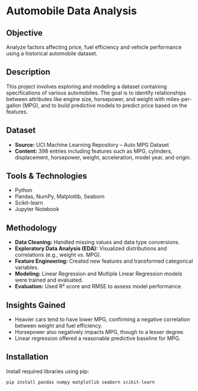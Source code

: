 # Automobile Data Analysis

## Objective
Analyze factors affecting price, fuel efficiency and vehicle performance using a historical automobile dataset.

## Description
This project involves exploring and modeling a dataset containing specifications of various automobiles. The goal is to identify relationships between attributes like engine size, horsepower, and weight with miles-per-gallon (MPG), and to build predictive models to predict price based on the features.

## Dataset
- **Source:** UCI Machine Learning Repository – Auto MPG Dataset
- **Content:** 398 entries including features such as MPG, cylinders, displacement, horsepower, weight, acceleration, model year, and origin.

## Tools & Technologies
- Python
- Pandas, NumPy, Matplotlib, Seaborn
- Scikit-learn
- Jupyter Notebook

## Methodology
- **Data Cleaning:** Handled missing values and data type conversions.
- **Exploratory Data Analysis (EDA):** Visualized distributions and correlations (e.g., weight vs. MPG).
- **Feature Engineering:** Created new features and transformed categorical variables.
- **Modeling:** Linear Regression and Multiple Linear Regression models were trained and evaluated.
- **Evaluation:** Used R² score and RMSE to assess model performance.

## Insights Gained
- Heavier cars tend to have lower MPG, confirming a negative correlation between weight and fuel efficiency.
- Horsepower also negatively impacts MPG, though to a lesser degree.
- Linear regression offered a reasonable predictive baseline for MPG.

## Installation
Install required libraries using pip:

```bash
pip install pandas numpy matplotlib seaborn scikit-learn
